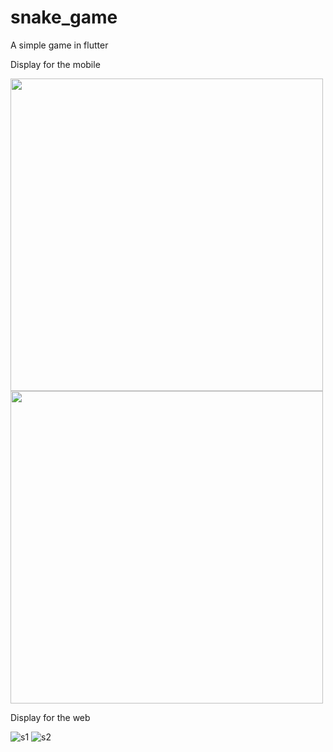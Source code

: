 # snake_game

A simple game in flutter

Display for the mobile

<div style="display:inline">
<img src="https://user-images.githubusercontent.com/56835406/112951442-fba55c80-9158-11eb-84cb-d1a5911baa60.png" height="500">
<img src="https://user-images.githubusercontent.com/56835406/112951449-fea04d00-9158-11eb-95cd-c0ae824eb08a.png" height="500">
</div>


Display for the web

![s1](https://user-images.githubusercontent.com/56835406/112950192-a583e980-9157-11eb-8ddb-679b6ce58a80.jpg)
![s2](https://user-images.githubusercontent.com/56835406/112950210-a9177080-9157-11eb-8f4f-b70869e35d54.jpg)

